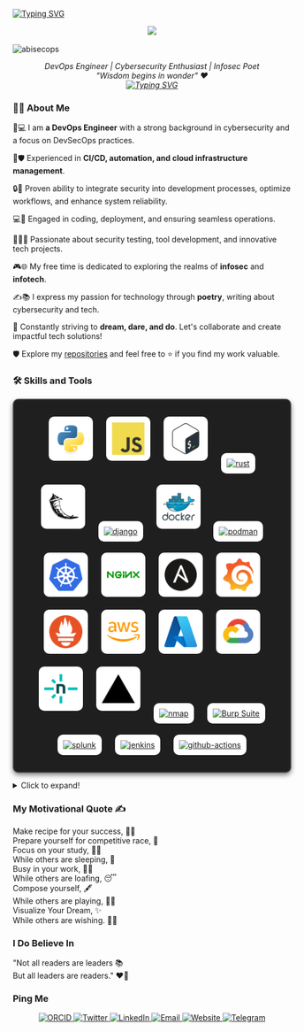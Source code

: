 [![Typing SVG](https://readme-typing-svg.demolab.com?font=Fira+Code&pause=1000&color=8DF77B&background=FF197700&width=435&lines=Abisec;Abhishek+Kafle;DevOps+Engineer)](https://git.io/typing-svg)

<p align="center">
  <img src="https://media.giphy.com/media/M9gbBd9nbDrOTu1Mqx/giphy.gif" width="100"/>
</p>

<p align="left">
  <img src="https://komarev.com/ghpvc/?username=abisecops&label=Profile%20views&color=0e75b6&style=flat" alt="abisecops" />
</p>

<p align="center">
  <em>
    DevOps Engineer | Cybersecurity Enthusiast | Infosec Poet
    <br>
    "Wisdom begins in wonder" ❤️
    <br>
    <a href="https://git.io/typing-svg">
      <img src="https://readme-typing-svg.demolab.com?font=Fira+Code&weight=20&size=15&duration=5024&pause=996&color=F70CF2&background=FF197700&width=435&lines=2+Decades+%2B+of+living+a+comical+life!!+" alt="Typing SVG" />
    </a>
  </em>
</p>

### 👨‍💻 About Me

🔧💻 I am **a DevOps Engineer** with a strong background in cybersecurity and a focus on DevSecOps practices.

🚀🛡️ Experienced in **CI/CD, automation, and cloud infrastructure management**.

🔒🤖 Proven ability to integrate security into development processes, optimize workflows, and enhance system reliability.

💻🚀 Engaged in coding, deployment, and ensuring seamless operations.

🕵️‍♂️🔨 Passionate about security testing, tool development, and innovative tech projects.

🎮🌐 My free time is dedicated to exploring the realms of **infosec** and **infotech**.

✍️📚 I express my passion for technology through **poetry**, writing about cybersecurity and tech.

🌟 Constantly striving to **dream, dare, and do**. Let's collaborate and create impactful tech solutions!

🛡️ Explore my <a href="https://github.com/abisecops?tab=repositories">repositories</a> and feel free to ⭐️ if you find my work valuable.

### :hammer_and_wrench: Skills and Tools

<p align="center" style="background-color:#1f1f1f; padding: 20px; border-radius: 10px; border: 2px solid #444; box-shadow: 0 4px 8px rgba(0,0,0,0.5);">
  <!-- Logos -->
  <a href="https://www.python.org" target="_blank" rel="noreferrer">
    <img src="https://raw.githubusercontent.com/devicons/devicon/master/icons/python/python-original.svg" alt="python" width="60" height="60" style="margin: 10px; border-radius: 10px; background-color: #ffffff; padding: 10px;" />
  </a>
  <a href="https://developer.mozilla.org/en-US/docs/Web/JavaScript" target="_blank" rel="noreferrer">
    <img src="https://raw.githubusercontent.com/devicons/devicon/master/icons/javascript/javascript-original.svg" alt="javascript" width="60" height="60" style="margin: 10px; border-radius: 10px; background-color: #ffffff; padding: 10px;" />
  </a>
  <a href="https://www.gnu.org/software/bash/" target="_blank" rel="noreferrer">
    <img src="https://raw.githubusercontent.com/devicons/devicon/master/icons/bash/bash-original.svg" alt="bash" width="60" height="60" style="margin: 10px; border-radius: 10px; background-color: #ffffff; padding: 10px;" />
  </a>
  <a href="https://www.rust-lang.org/" target="_blank" rel="noreferrer">
    <img src="https://www.rust-lang.org/static/images/rust-logo-blk.svg" alt="rust" width="60" height="60" style="margin: 10px; border-radius: 10px; background-color: #ffffff; padding: 10px;" />
  </a>
  <a href="https://flask.palletsprojects.com/" target="_blank" rel="noreferrer">
    <img src="https://raw.githubusercontent.com/devicons/devicon/master/icons/flask/flask-original.svg" alt="flask" width="60" height="60" style="margin: 10px; border-radius: 10px; background-color: #ffffff; padding: 10px;" />
  </a>
  <a href="https://www.djangoproject.com/" target="_blank" rel="noreferrer">
    <img src="https://cdn.worldvectorlogo.com/logos/django.svg" alt="django" width="60" height="60" style="margin: 10px; border-radius: 10px; background-color: #ffffff; padding: 10px;" />
  </a>
  <a href="https://www.docker.com/" target="_blank" rel="noreferrer">
    <img src="https://raw.githubusercontent.com/devicons/devicon/master/icons/docker/docker-original-wordmark.svg" alt="docker" width="60" height="60" style="margin: 10px; border-radius: 10px; background-color: #ffffff; padding: 10px;" />
  </a>
  <a href="https://www.podman.io/" target="_blank" rel="noreferrer">
    <img src="https://podman.io/logos/optimized/podman-3-logo-95w-90h.webp" alt="podman" width="60" height="60" style="margin: 10px; border-radius: 10px; background-color: #ffffff; padding: 10px;" />
  </a>
  <a href="https://kubernetes.io/" target="_blank" rel="noreferrer">
    <img src="https://raw.githubusercontent.com/devicons/devicon/master/icons/kubernetes/kubernetes-plain.svg" alt="kubernetes" width="60" height="60" style="margin: 10px; border-radius: 10px; background-color: #ffffff; padding: 10px;" />
  </a>
  <a href="https://www.nginx.com/" target="_blank" rel="noreferrer">
    <img src="https://raw.githubusercontent.com/devicons/devicon/master/icons/nginx/nginx-original.svg" alt="nginx" width="60" height="60" style="margin: 10px; border-radius: 10px; background-color: #ffffff; padding: 10px;" />
  </a>
  <a href="https://www.ansible.com/" target="_blank" rel="noreferrer">
    <img src="https://raw.githubusercontent.com/devicons/devicon/master/icons/ansible/ansible-original.svg" alt="ansible" width="60" height="60" style="margin: 10px; border-radius: 10px; background-color: #ffffff; padding: 10px;" />
  </a>
  <a href="https://grafana.com/" target="_blank" rel="noreferrer">
    <img src="https://raw.githubusercontent.com/devicons/devicon/master/icons/grafana/grafana-original.svg" alt="grafana" width="60" height="60" style="margin: 10px; border-radius: 10px; background-color: #ffffff; padding: 10px;" />
  </a>
  <a href="https://prometheus.io/" target="_blank" rel="noreferrer">
    <img src="https://raw.githubusercontent.com/devicons/devicon/master/icons/prometheus/prometheus-original.svg" alt="prometheus" width="60" height="60" style="margin: 10px; border-radius: 10px; background-color: #ffffff; padding: 10px;" />
  </a>
  <a href="https://aws.amazon.com" target="_blank" rel="noreferrer">
    <img src="https://raw.githubusercontent.com/devicons/devicon/master/icons/amazonwebservices/amazonwebservices-plain-wordmark.svg" alt="aws" width="60" height="60" style="margin: 10px; border-radius: 10px; background-color: #ffffff; padding: 10px;" />
  </a>
  <a href="https://azure.microsoft.com/" target="_blank" rel="noreferrer">
    <img src="https://raw.githubusercontent.com/devicons/devicon/master/icons/azure/azure-original.svg" alt="azure" width="60" height="60" style="margin: 10px; border-radius: 10px; background-color: #ffffff; padding: 10px;" />
  </a>
  <a href="https://cloud.google.com/" target="_blank" rel="noreferrer">
    <img src="https://raw.githubusercontent.com/devicons/devicon/master/icons/googlecloud/googlecloud-original.svg" alt="gcp" width="60" height="60" style="margin: 10px; border-radius: 10px; background-color: #ffffff; padding: 10px;" />
  </a>
  <a href="https://netlify.com" target="_blank" rel="noreferrer">
    <img src="https://raw.githubusercontent.com/devicons/devicon/master/icons/netlify/netlify-original.svg" alt="netlify" width="60" height="60" style="margin: 10px; border-radius: 10px; background-color: #ffffff; padding: 10px;" />
  </a>
  <a href="https://vercel.com" target="_blank" rel="noreferrer">
    <img src="https://raw.githubusercontent.com/devicons/devicon/master/icons/vercel/vercel-original.svg" alt="vercel" width="60" height="60" style="margin: 10px; border-radius: 10px; background-color: #ffffff; padding: 10px;" />
  </a>
  <a href="https://nmap.org" target="_blank" rel="noreferrer">
    <img src="https://nmap.org/images/nmap-project-logo.png" alt="nmap" width="60" height="60" style="margin: 10px; border-radius: 10px; background-color: #ffffff; padding: 10px;" />
  </a>
  <a href="https://portswigger.net/burp" target="_blank" rel="noreferrer">
    <img src="https://www.kali.org/tools/burpsuite/images/burpsuite-logo.svg" alt="Burp Suite" width="60" height="60" style="margin: 10px; border-radius: 10px; background-color: #ffffff; padding: 10px;" />
  </a>
  <a href="https://www.splunk.com/" target="_blank" rel="noreferrer">
    <img src="https://www.splunk.com/content/dam/splunk2/en_us/images/icon-library/footer/logo-splunk-corp-rgb-k-web.svg" alt="splunk" width="60" height="60" style="margin: 10px; border-radius: 10px; background-color: #ffffff; padding: 10px;" />
  </a>
  <a href="https://www.jenkins.io/" target="_blank" rel="noreferrer">
    <img src="https://www.jenkins.io/images/fire-jenkins.svg" alt="jenkins" width="60" height="60" style="margin: 10px; border-radius: 10px; background-color: #ffffff; padding: 10px;" />
  </a>
  <a href="https://github.com/features/actions" target="_blank" rel="noreferrer">
    <img src="https://github.githubassets.com/images/modules/logos_page/GitHub-Mark.png" alt="github-actions" width="60" height="60" style="margin: 10px; border-radius: 10px; background-color: #ffffff; padding: 10px;" />
  </a>

</p>

<details>
  <summary>Click to expand!</summary>

  <p align="center">
    Here is a brief summary of the skills and tools listed above:
    <ul>
      <li><strong>Languages:</strong> Python, JavaScript, Bash, Rust</li>
      <li><strong>Web Frameworks:</strong> Flask, Django</li>
      <li><strong>Containerization:</strong> Docker, Podman</li>
      <li><strong>Orchestration:</strong> Kubernetes</li>
      <li><strong>Web Servers:</strong> Nginx</li>
      <li><strong>Configuration Management:</strong> Ansible</li>
      <li><strong>Monitoring & Visualization:</strong> Grafana, Prometheus</li>
      <li><strong>Cloud Platforms:</strong> AWS, Azure, Google Cloud</li>
      <li><strong>Deployment:</strong> Netlify, Vercel</li>
      <li><strong>Security:</strong> Nmap, Burp Suite</li>
      <li><strong>Log Analysis:</strong> Splunk</li>
      <li><strong>CI/CD:</strong> Jenkins, GitHub Actions</li>
      <li><strong>Operating Systems:</strong> Linux</li>
    </ul>
  </p>

</details>




### **My Motivational Quote** ✍️

Make recipe for your success, 🧑‍🍳  
Prepare yourself for competitive race, 🐎  
Focus on your study, 👨‍🎓  
While others are sleeping, 🛌  
Busy in your work, 🧑‍💻  
While others are loafing, 😴  
Compose yourself, 🖋️  
While others are playing, 🤾‍♂️  
Visualize Your Dream, ✨  
While others are wishing. 🤎🚀

### I Do Believe In

"Not all readers are leaders 📚  
But all leaders are readers." ❤️👑

### Ping Me

<p align="center">
  <a href="https://orcid.org/0000-0002-2542-4208" target="_blank" rel="noreferrer">
    <img src="https://img.shields.io/badge/ORCID-%2300CFFF.svg?style=for-the-badge&logo=orcid&logoColor=white" alt="ORCID" />
  </a>
  <a href="https://twitter.com/abisec" target="_blank" rel="noreferrer">
    <img src="https://img.shields.io/badge/Twitter-%231DA1F2.svg?style=for-the-badge&logo=twitter&logoColor=white" alt="Twitter" />
  </a>
  <a href="https://www.linkedin.com/in/abisec" target="_blank" rel="noreferrer">
    <img src="https://img.shields.io/badge/LinkedIn-%2300A0DC.svg?style=for-the-badge&logo=linkedin&logoColor=white" alt="LinkedIn" />
  </a>
  <a href="mailto:pingabisec@gmail.com">
    <img src="https://img.shields.io/badge/Email-%23D14836.svg?style=for-the-badge&logo=gmail&logoColor=white" alt="Email" />
  </a>
  <a href="https://abisec.xyz" target="_blank" rel="noreferrer">
    <img src="https://img.shields.io/badge/Website-%233F6F7D.svg?style=for-the-badge&logo=about.me&logoColor=white" alt="Website" />
  </a>
  <a href="https://t.me/abis3c" target="_blank" rel="noreferrer">
    <img src="https://img.shields.io/badge/Telegram-%230077B5.svg?style=for-the-badge&logo=telegram&logoColor=white" alt="Telegram" />
  </a>
</p>

